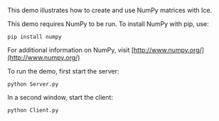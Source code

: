 This demo illustrates how to create and use NumPy matrices with Ice.

This demo requires NumPy to be run. To install NumPy with pip, use:

```
pip install numpy
```

For additional information on NumPy, visit [http://www.numpy.org/](http://www.numpy.org/)

To run the demo, first start the server:

```
python Server.py
```

In a second window, start the client:

```
python Client.py
```
